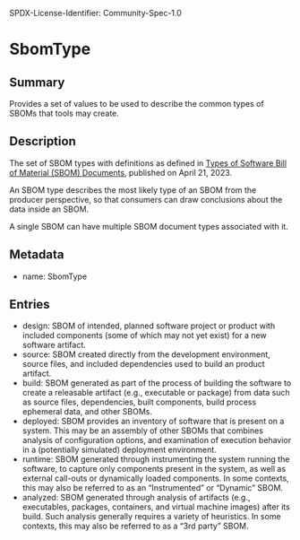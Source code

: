 SPDX-License-Identifier: Community-Spec-1.0

# SbomType

## Summary

Provides a set of values to be used to describe the common types of SBOMs that
tools may create.

## Description

The set of SBOM types with definitions as defined in
[Types of Software Bill of Material (SBOM) Documents](https://www.cisa.gov/sites/default/files/2023-04/sbom-types-document-508c.pdf),
published on April 21, 2023.

An SBOM type describes the most likely type of an SBOM from the producer
perspective, so that consumers can draw conclusions about the data inside an
SBOM.

A single SBOM can have multiple SBOM document types associated with it.

## Metadata

- name: SbomType

## Entries

- design: SBOM of intended, planned software project or product with included components (some of which may not yet exist) for a new software artifact.
- source: SBOM created directly from the development environment, source files, and included dependencies used to build an product artifact.
- build: SBOM generated as part of the process of building the software to create a releasable artifact (e.g., executable or package) from data such as source files, dependencies, built components, build process ephemeral data, and other SBOMs.
- deployed: SBOM provides an inventory of software that is present on a system. This may be an assembly of other SBOMs that combines analysis of configuration options, and examination of execution behavior in a (potentially simulated) deployment environment.
- runtime: SBOM generated through instrumenting the system running the software, to capture only components present in the system, as well as external call-outs or dynamically loaded components. In some contexts, this may also be referred to as an “Instrumented” or “Dynamic” SBOM.
- analyzed: SBOM generated through analysis of artifacts (e.g., executables, packages, containers, and virtual machine images) after its build. Such analysis generally requires a variety of heuristics. In some contexts, this may also be referred to as a “3rd party” SBOM.
